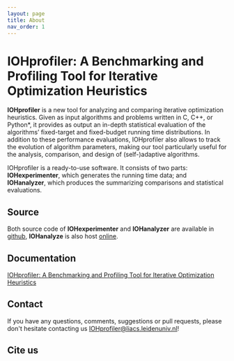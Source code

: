 ```yaml
---
layout: page
title: About
nav_order: 1
---
```


IOHprofiler: A Benchmarking and Profiling Tool for Iterative Optimization Heuristics
============================================

**IOHprofiler** is a new tool for analyzing and comparing iterative optimization heuristics.
Given as input algorithms and problems written in C, C++, or Python*, it provides as output an in-depth statistical evaluation of the algorithms’ fixed-target and fixed-budget running time distributions. In addition to these performance evaluations, IOHprofiler also allows to track the evolution of algorithm parameters, making our tool particularly useful for the analysis, comparison, and design of (self-)adaptive algorithms.

IOHprofiler is a ready-to-use software. It consists of two parts: **IOHexperimenter**, which generates the running time data; and **IOHanalyzer**, which produces the summarizing comparisons and statistical evaluations.

## Source
Both source code of **IOHexperimenter** and **IOHanalyzer** are available in [github](https://github.com/IOHprofiler), **IOHanalyze** is also host [online](http://iohprofiler.liacs.nl/).

## Documentation
[IOHprofiler: A Benchmarking and Profiling Tool for Iterative Optimization Heuristics](https://arxiv.org/abs/1810.05281)

## Contact

If you have any questions, comments, suggestions or pull requests, please don't hesitate contacting us <IOHprofiler@liacs.leidenuniv.nl>!

## Cite us